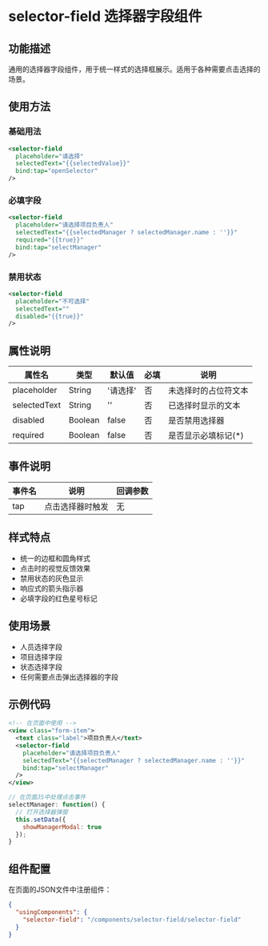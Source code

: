 # selector-field 选择器字段组件

## 功能描述
通用的选择器字段组件，用于统一样式的选择框展示。适用于各种需要点击选择的场景。

## 使用方法

### 基础用法
```xml
<selector-field 
  placeholder="请选择"
  selectedText="{{selectedValue}}"
  bind:tap="openSelector"
/>
```

### 必填字段
```xml
<selector-field 
  placeholder="请选择项目负责人"
  selectedText="{{selectedManager ? selectedManager.name : ''}}"
  required="{{true}}"
  bind:tap="selectManager"
/>
```

### 禁用状态
```xml
<selector-field 
  placeholder="不可选择"
  selectedText=""
  disabled="{{true}}"
/>
```

## 属性说明

| 属性名 | 类型 | 默认值 | 必填 | 说明 |
|--------|------|--------|------|------|
| placeholder | String | '请选择' | 否 | 未选择时的占位符文本 |
| selectedText | String | '' | 否 | 已选择时显示的文本 |
| disabled | Boolean | false | 否 | 是否禁用选择器 |
| required | Boolean | false | 否 | 是否显示必填标记(*) |

## 事件说明

| 事件名 | 说明 | 回调参数 |
|--------|------|----------|
| tap | 点击选择器时触发 | 无 |

## 样式特点
- 统一的边框和圆角样式
- 点击时的视觉反馈效果
- 禁用状态的灰色显示
- 响应式的箭头指示器
- 必填字段的红色星号标记

## 使用场景
- 人员选择字段
- 项目选择字段
- 状态选择字段
- 任何需要点击弹出选择器的字段

## 示例代码

```xml
<!-- 在页面中使用 -->
<view class="form-item">
  <text class="label">项目负责人</text>
  <selector-field 
    placeholder="请选择项目负责人"
    selectedText="{{selectedManager ? selectedManager.name : ''}}"
    bind:tap="selectManager"
  />
</view>
```

```javascript
// 在页面JS中处理点击事件
selectManager: function() {
  // 打开选择器弹窗
  this.setData({
    showManagerModal: true
  });
}
```

## 组件配置

在页面的JSON文件中注册组件：

```json
{
  "usingComponents": {
    "selector-field": "/components/selector-field/selector-field"
  }
}
```